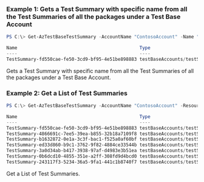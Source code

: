 ### Example 1: Gets a Test Summary with specific name from all the Test Summaries of all the packages under a Test Base Account
```powershell
PS C:\> Get-AzTestBaseTestSummary -AccountName "ContosoAccount" -Name "TestSummary-fd550cae-fe50-3cd9-bf95-4e51be898883" -ResourceGroupName "ContosoRG"

Name                                             Type
----                                             ----
TestSummary-fd550cae-fe50-3cd9-bf95-4e51be898883 testBaseAccounts/testSummaries

```

Gets a Test Summary with specific name from all the Test Summaries of all the packages under a Test Base Account.

### Example 2: Get a List of Test Summaries
```powershell
PS C:\> Get-AzTestBaseTestSummary -AccountName "ContosoAccount" -ResourceGroupName "ContosoRG"

Name                                             Type
----                                             ----
TestSummary-fd550cae-fe50-3cd9-bf95-4e51be898883 testBaseAccounts/testSummaries
TestSummary-4866691c-7ee5-39ea-b855-32b18a7109f8 testBaseAccounts/testSummaries
TestSummary-b1632872-0e1a-3c3f-bac1-f525a0af60bf testBaseAccounts/testSummaries
TestSummary-ed33d860-b9c1-3762-9f82-4884ce33544b testBaseAccounts/testSummaries
TestSummary-3a0d34ab-b417-3938-97af-d4983e3b51ea testBaseAccounts/testSummaries
TestSummary-0b6dcd10-4855-351e-a2ff-308fd9d4bcd0 testBaseAccounts/testSummaries
TestSummary-243117f3-5234-36a5-9fa1-441c1b8740f7 testBaseAccounts/testSummaries

```

Get a List of Test Summaries.

